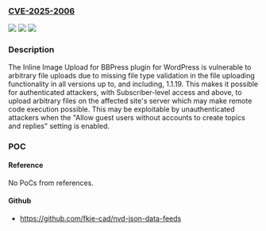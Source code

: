 ### [CVE-2025-2006](https://cve.mitre.org/cgi-bin/cvename.cgi?name=CVE-2025-2006)
![](https://img.shields.io/static/v1?label=Product&message=Inline%20Image%20Upload%20for%20BBPress&color=blue)
![](https://img.shields.io/static/v1?label=Version&message=*%3C%3D%201.1.19%20&color=brighgreen)
![](https://img.shields.io/static/v1?label=Vulnerability&message=CWE-434%20Unrestricted%20Upload%20of%20File%20with%20Dangerous%20Type&color=brighgreen)

### Description

The Inline Image Upload for BBPress plugin for WordPress is vulnerable to arbitrary file uploads due to missing file type validation in the file uploading functionality in all versions up to, and including, 1.1.19. This makes it possible for authenticated attackers, with Subscriber-level access and above, to upload arbitrary files on the affected site's server which may make remote code execution possible. This may be exploitable by unauthenticated attackers when the "Allow guest users without accounts to create topics and replies" setting is enabled.

### POC

#### Reference
No PoCs from references.

#### Github
- https://github.com/fkie-cad/nvd-json-data-feeds

